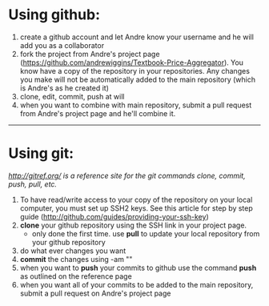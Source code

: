 Using github:
=============
1. create a github account and let Andre know your username and he will add you as a collaborator
2. fork the project from Andre's project page (https://github.com/andrewiggins/Textbook-Price-Aggregator). You know have a copy of the repository in your repositories. Any changes you make will not be automatically added to the main repository (which is Andre's as he created it)
3. clone, edit, commit, push at will
4. when you want to combine with main repository, submit a pull request from Andre's project page and he'll combine it.

---

Using git:
==========
*http://gitref.org/ is a reference site for the git commands clone, commit, push, pull, etc.*

1. To have read/write access to your copy of the repository on your local computer, you must set up SSH2 keys. See this article for step by step guide (http://github.com/guides/providing-your-ssh-key)
2. **clone** your github repository using the SSH link in your project page.
   - only done the first time. use **pull** to update your local repository from your github repository
3. do what ever changes you want
4. **commit** the changes using -am "<insert commit message here about what you did>"
5. when you want to **push** your commits to github use the command **push** as outlined on the reference page
6. when you want all of your commits to be added to the main repository, submit a pull request on Andre's project page